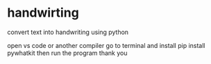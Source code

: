 # handwirting
convert text into handwriting using python

 open vs code or another compiler go to terminal and install 
pip install pywhatkit
then run the program
thank you
